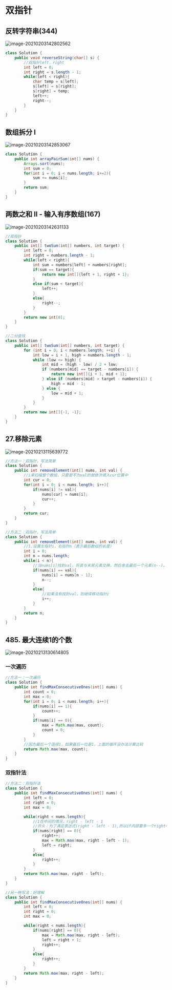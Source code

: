 # 双指针

## 反转字符串(344)

![image-20210203142802562](https://raw.githubusercontent.com/TWDH/General/pic/img/image-20210203142802562.png)

```java
class Solution {
    public void reverseString(char[] s) {
        //双指针left，right
        int left = 0;
        int right = s.length - 1;
        while(left < right){
            char temp = s[left];
            s[left] = s[right];
            s[right] = temp;
            left++;
            right--;
        }
    }
}
```

## 数组拆分 I

![image-20210203142853067](https://raw.githubusercontent.com/TWDH/General/pic/img/image-20210203142853067.png)

```java
class Solution {
    public int arrayPairSum(int[] nums) {
        Arrays.sort(nums);
        int sum = 0;
        for(int i = 0; i < nums.length; i+=2){
            sum += nums[i];
        }
        return sum;
    }
}
```

## 两数之和 II - 输入有序数组(167)

![image-20210203142631133](https://raw.githubusercontent.com/TWDH/General/pic/img/image-20210203142631133.png)

```java
//双指针
class Solution {
    public int[] twoSum(int[] numbers, int target) {
        int left = 0; 
        int right = numbers.length - 1;
        while(left < right){
            int sum = numbers[left] + numbers[right];
            if(sum == target){
                return new int[]{left + 1, right + 1};
            }
            else if(sum < target){
                left++;
            }
            else{
                right--;
            }
        }
        return new int[0];
    }
}
```

```java
//二分查找
class Solution {
    public int[] twoSum(int[] numbers, int target) {
        for (int i = 0; i < numbers.length; ++i) {
            int low = i + 1, high = numbers.length - 1;
            while (low <= high) {
                int mid = (high - low) / 2 + low;
                if (numbers[mid] == target - numbers[i]) {
                    return new int[]{i + 1, mid + 1};
                } else if (numbers[mid] > target - numbers[i]) {
                    high = mid - 1;
                } else {
                    low = mid + 1;
                }
            }
        }
        return new int[]{-1, -1};
    }
}
```



## 27.移除元素

![image-20210213115639772](https://raw.githubusercontent.com/TWDH/Leetcode-From-Zero/pictures/img/image-20210213115639772.png)

```java
//方法一：双指针，写法简单
class Solution {
    public int removeElement(int[] nums, int val) {
        //i来扫描整个数组，只要是不为val的就依次填入cur位置中
        int cur = 0;
        for(int i = 0; i < nums.length; i++){
            if(nums[i] != val){
                nums[cur] = nums[i];
                cur++;
            }
        }
        return cur;
    }
}
```

```java
//方法二：双指针，写法简单
class Solution {
    public int removeElement(int[] nums, int val) {
        //1.设置左指针i，右指针n（表示最后数组的长度）
        int i = 0;
        int n = nums.length;
        while(i < n){
            //当nums[i]找到val，将其与末尾元素交换，然后舍去最后一个元素(n--)。
            if(nums[i] == val){
                nums[i] = nums[n - 1];
                n--;
            }
            else{
                //如果没有找到val，则继续移动指针i
                i++;
            }
        }
        return n;
    }
}
```

## 485. 最大连续1的个数

![image-20210213130614805](https://raw.githubusercontent.com/TWDH/Leetcode-From-Zero/pictures/img/image-20210213130614805.png)

### 一次遍历

```java
//方法一：一次遍历
class Solution {
    public int findMaxConsecutiveOnes(int[] nums) {
        int count = 0; 
        int max = 0;
        for(int i = 0; i < nums.length; i++){
            if(nums[i] == 1){
                count++;
            }
            if(nums[i] == 0){
                max = Math.max(max, count);
                count = 0;
            }
        }
        //因为最后一个连续1，如果最后一位是1，上面的循环没办法计算比较
        return Math.max(max, count);
    }
}
```

### 双指针法

```java
//方法二：双指针法
class Solution {
    public int findMaxConsecutiveOnes(int[] nums) {
        int left = 0;
        int right = 0;
        int max = 0;

        while(right < nums.length){
            //1在中间的情况，right - left - 1
            //开头：为了满足表达式(right - left - 1),所以if内部要多一个right++
            if(nums[right] == 0){
                right++;
                max = Math.max(max, right - left - 1);
                left = right;              
            }
            else{
                right++;
            }
        }
        return Math.max(max, right - left);
    }
}

//另一种写法：好理解
class Solution {
    public int findMaxConsecutiveOnes(int[] nums) {
        int left = 0;
        int right = 0;
        int max = 0;

        while(right < nums.length){
            if(nums[right] == 0){
                max = Math.max(max, right - left);
                left = right + 1;            
                right++;  
            }
            else{
                right++;
            }
        }
        return Math.max(max, right - left);
    }
}
```

## 